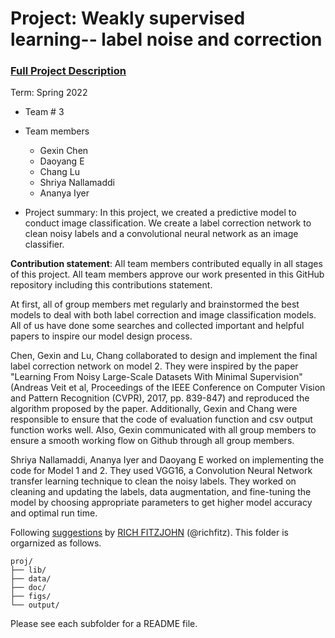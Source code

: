 # Project: Weakly supervised learning-- label noise and correction


### [Full Project Description](doc/project3_desc.md)

Term: Spring 2022

+ Team # 3
+ Team members
	+ Gexin Chen
	+ Daoyang E
	+ Chang Lu
	+ Shriya Nallamaddi
	+ Ananya Iyer

+ Project summary: In this project, we created a predictive model to conduct image classification. We create a label correction network to clean noisy labels and a convolutional neural network as an image classifier.
	
**Contribution statement**: All team members contributed equally in all stages of this project. All team members approve our work presented in this GitHub repository including this contributions statement.  

At first, all of group members met regularly and brainstormed the best models to deal with both label correction and image classification models. All of us have done some searches and collected important and helpful papers to inspire our model design process.  

Chen, Gexin and Lu, Chang collaborated to design and implement the final label correction network on model 2. They were inspired by the paper "Learning From Noisy Large-Scale Datasets With Minimal Supervision" (Andreas Veit et al, Proceedings of the IEEE Conference on Computer Vision and Pattern Recognition (CVPR), 2017, pp. 839-847) and reproduced the algorithm proposed by the paper. Additionally, Gexin and Chang were responsible to ensure that the code of evaluation function and csv output function works well. Also, Gexin communicated with all group members to ensure a smooth working flow on Github through all group members.

Shriya Nallamaddi, Ananya Iyer and Daoyang E worked on implementing the code for Model 1 and 2. They used VGG16, a Convolution Neural Network transfer learning technique to clean the noisy labels. They worked on cleaning and updating the labels, data augmentation, and fine-tuning the model by choosing appropriate parameters to get higher model accuracy and optimal run time.


Following [suggestions](http://nicercode.github.io/blog/2013-04-05-projects/) by [RICH FITZJOHN](http://nicercode.github.io/about/#Team) (@richfitz). This folder is orgarnized as follows.

```
proj/
├── lib/
├── data/
├── doc/
├── figs/
└── output/
```

Please see each subfolder for a README file.
